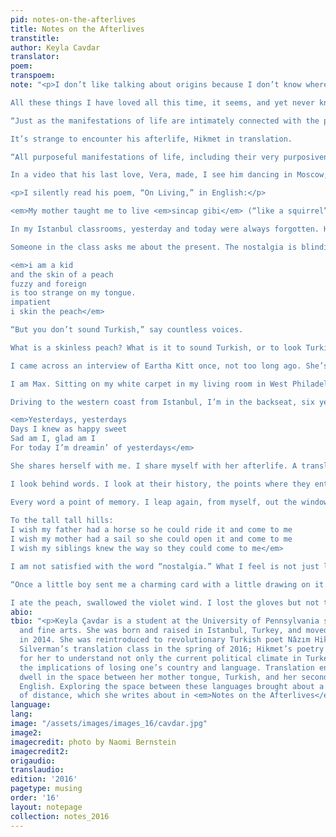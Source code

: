 ```yaml
---
pid: notes-on-the-afterlives
title: Notes on the Afterlives
transtitle:
author: Keyla Cavdar
translator:
poem:
transpoem:
note: "<p>I don’t like talking about origins because I don’t know where anything comes from, at least anything that is not matter. When I am listening, or walking, or talking to someone, I pick out their words and I save them. Sometimes these are words from my mother tongue, the language I heard before all else. Sometimes these are words I could not locate in that tongue but found first in English or French. A notebook full of written words I want to say: “seeps,” “salt,” “mulberry.” And the words I extend into other languages from Turkish: <em>susuz</em>: “without water.” <em>Rüya</em>: “dream.” <em>Uzaklık</em>: “distance.” My <em>uzaklık</em> belongs to a simple intention. “A’dan b’ye olan uzaklan”: “the distance from point A to point B.” From Istanbul to Philadelphia, two flights: 9,649 kilometers. From Istanbul to Moscow, where the poet Nâzım Hikmet fled to exile after decades in prison: 1,753 kilometers. He would die there after writing “Things I Didn’t Know I Loved.” The sun I have loved it seems, even as it sets, covered in sour cherry marmalade. With Hikmet my <em>uzaklık</em> reappeared. Changing, unstable, the word “distance” multiplies and scatters. It’s a physical space, and it’s inside the mind. And it’s between hearts. There’s a deadly distance.

All these things I have loved all this time, it seems, and yet never knew. I had not known Nâzım the prisoner. Nâzım the lover. Only a name, Nâzım Hikmet, one of our poets, here in Istanbul. He had slipped away between so many other words; to whom those other words belonged I could never remember. My city, where I was born and raised, where my mother and father were born and raised, where I lived for seventeen years, fourteen years at the same school with the same seventy people. A stranger in a strange place there, yet I still don’t belong anywhere else. My city, eight thousand kilometers away from me, at five thousand miles’ distance; I’m sitting in class and a teacher — a stranger — writes Atatürk on the board. We’re talking about Turkey in the twentieth century as I set up my presentation on Hikmet. None of the students know who he is. We had just met too, in a way, Nazım and I. Two strangers, now side by side. Hikmet was sentenced to twenty-eight years in prison in 1938. After twelve of them he was exiled, his nationality revoked. He went to Russia, but his lover was left behind. Piraye, the lover I know from his “9pm–10pm” poems, which he wrote each night in prison before lights out. Hikmet, one of many who were silenced, but one of few who managed to scream. I share the scream, share my <em>uzaklık</em> with the class. His <em>uzaklık</em>.

“Just as the manifestations of life are intimately connected with the phenomenon of life without being of importance to it, a translation issues from the original – not so much from its life as from its afterlife.” – Walter Benjamin, “The Task of the Translator.”

It’s strange to encounter his afterlife, Hikmet in translation.

“All purposeful manifestations of life, including their very purposiveness, in the final analysis have their end not in life, but in the expression of its nature, in the representation of its significance […] Languages are not strangers to one another, but are, a priori and apart from all historical relationships, interrelated in what they want to express.” Reading Benjamin, I think about how Hikmet’s resistance to silence echoes through Turkey now, his manifestation of life so clear and insistent that I can hear him singing in the prison cell even before I learn that he was locked away. His afterlife survives, traveling from one language to another, bringing him closer to me.

In a video that his last love, Vera, made, I see him dancing in Moscow, spinning round and around on the grass, near the end of his life.

<p>I silently read his poem, “On Living,” in English:</p>

<em>My mother taught me to live <em>sincap gibi</em> (“like a squirrel”), to take life lightly but to live seriously, amorously, <em>sımsıkı tutunarak</em> (“holding on tightly”). I remembered, from the echo of the original, Hikmet’s words that were with me at a distance. They multiply. I multiply. Questions multiply. The students around me ask, “Who is Atatürk?” They don’t know the face that hangs next to the clock in every classroom of my childhood. Every Monday morning, every Friday before class is dismissed, the face projected upon the Turkish flag as we sing the national anthem. Atatürk, and with him, fake nostalgia. I am afraid to speak of him now, of this man or god, but I know the minds of the students around me are untouched, that Atatürk is just a name. So I speak despite the fear. I tell them of how poisonously my people cling to him, transformed him into a euphemism for fascism. I try to explain how thoughtlessly we praise the past and think that it can resurrect in the present. What a narcissistic view of history, textbooks full of instruction without vitality.What I don’t say to my class is that it was against this void that I began searching. Like a survival instinct, a defense: What I believed my language obscured, or didn’t allow me to know, I tried to find in English. And English was trying to find something in me. Already in the twentieth century as the modern Turkish alphabet left behind an Arabic script, English was being taught as a second language in schools. It had already invaded who I was going to be, before I was born. A problem of unwritten genealogy. (“Genealogy.” A word Nietzsche taught me in a class during my freshman year. It was in <em>Beyond Good and Evil</em> that I encountered it first, a way to describe the relationship of things to one another. A string of points in history, points in time, their distance from one another connected by a motive. <em>Uzaklık</em>. Distance.

In my Istanbul classrooms, yesterday and today were always forgotten. History would not be found in poetry, in individuals, in honest words. So the history of my birthplace became what I could glean from my mother’s childhood. She grew up in the seventies, and she’d play on the streets for hours with her brother and his friends. I look at a black-and-white photograph of my mother and my uncle, neither older than ten and with the same boyish haircut. They’re running in a field with a ball. I never played on the streets of my neighborhood, or threw a ball to kids there.

Someone in the class asks me about the present. The nostalgia is blinding, vicious; the fields are gone, and there are no children. I suddenly remember the little boy who died when I was in high school, in between the sadness of forgetting him. Only five, he goes out to get bread for his family. A tear gas canister takes his life. Only two years ago. I tell the students sitting around me about the Gezi Park protests, which started when the government decided to demolish Gezi Park, one of the few remaining green spaces in Istanbul; the Prime Minister’s plans included the construction of a shopping mall, a mosque, and Ottoman Empire replicas in its place. A community started to gather in the park, made up of people from all over Istanbul; some even stayed in tents overnight. They wrote, and they sang, and they shared with each other. But words are dangerous. The demonstrations were broken up when the police arrived; they used water cannons and tear gas, beat the protestors and burned their tents. Many lost their lives. <em>Vatan hainleri</em> (“Traitors of the nation”). Journalists and poets, kids, college students, people passing by, a boy buying bread. I learned what was going on through friends and family. All social media was blocked. All communication forbidden. News channels went black. A terrifying darkness. A darkness that was already everywhere, but one I hadn’t seen, one I was distanced from. The point from A to B. An intention. Hikmet’s exile had entered into those dying on the streets. An afterlife. Yet how can it be so dangerous to write? I wanted to tell the students sitting around me and watching, puzzled, how with Hikmet’s poetry began a yearning for the language that thought me. The language of my first signs. A drive to uncover fragments, doubles, associations and so, to recover the skin that was peeled off:

<em>i am a kid
and the skin of a peach
fuzzy and foreign
is too strange on my tongue.
impatient
i skin the peach</em>

“But you don’t sound Turkish,” say countless voices.

What is a skinless peach? What is it to sound Turkish, or to look Turkish, or to feel Turkish? Is it the <em>r</em> that rolls too strongly, the <em>t</em> that is a touch sharper, the <em>o</em> that is not round enough? <em>Hatirlamak</em>, “to remember,” its <em>t</em> carves itself on the tongue and then immediately pours into that rolling <em>r</em> — they hiss together as they’re lost into the <em>l</em> and solidified with that final <em>k</em>. <em>Mor</em>, “purple,” its <em>o</em> like a ring of smoke, slightly imperfect, how it sounds like an impatient “more.” I miss my voice, so I get lost thinking of it. The violets in my garden are riddled with circles where caterpillars have bitten through; an image of these violets comes to mind. What is it inside of me upon which English intrudes? And how. In the garden, next to the violets, my father is sitting in his green chair. Legs crossed. <em>Yaz kokuyor</em>: “it smells like summer.” His beloved season, my father, a boy in the sun. He plays “My Heart Belongs to Daddy” for me, and sings along with Eartha Kitt. We dance on the grass, my hand the size of his thumb. Innocence, like honey melting in warm milk. Which is how English seeped into my thoughts. I am drinking warm milk with honey, enveloped in my mother’s bed as she reads <em>Where the Wild Things Are</em> in English. My uncle lived in Los Angeles at the time, and he would bring us suitcases filled with books. Shel Silverstein’s <em>Falling Up</em> and <em>The Giving Tree</em>, <em>The Miraculous Journey of Edward Tulane</em> by Kate DiCamillo, <em>James and the Giant Peach</em>, and <em>The Little Prince</em>. I would insist that my mother read to me about the Wild Things, and how Max would tame them with the words “Be still,” and how their hearts were as soft as their fur, and the look in their eyes. One night I sat up straight in bed while still asleep, turned, and pointed toward my mother, saying: “Be still!” Do I dream in and with language, then? Was I even dreaming? I don’t remember. In all of us I think there is this urge to say certain things, to speak certain words. And we carry them with us, like ants swarming in and around our body, little particles waiting to escape. Maybe when our guards are down, they speak with us.

I came across an interview of Eartha Kitt once, not too long ago. She’s been asked, “Isn’t love a union between two people? Or does Eartha fall in love with herself?” Eartha lets out that divine laugh, long, devilish, and sublime: “Yes. I fall in love with myself, and I want someone to share it with me. I want someone to share me with me.” To want to know someone, or something, completely — not for just one moment in time but for all the moments preceding. To let them be themselves, and to love only that. And how can such a want manifest in translation? I watch Eartha as she sits against a backdrop of pink flowers, the same ones my grandmother loved; her gaze meets mine for an instance as she speaks. I feel in awe as I sense her strength, her sensitivity, her respect for herself. Eartha Kitt, one of many who exist as a fragment of me. Eartha, carved in my memory. She slips back into existence from time to time, somehow knowing when to reappear. I’m sitting on the carpet floor of my apartment in Philadelphia. It’s nighttime and my living room is illuminated by broken string lights. I’m tired and all I want to do is lie on the floor. I put on <em>The Best of Eartha Kitt</em>. “Après Moi” begins to play with a crackle. We’ve been friends for a long long time, we’ve shared again and again; we like the same clothes and we like the same wine. I get up to make coffee, and gather my books to work. The record continues now, and I don’t notice the passing songs. My guard is down. Unfamiliar words with familiar sounds capture me through the recorded songs. “Üşküdar'a gider iken…” She’s singing “On the way to Üsküdar,” but in Turkish, and with the most charming of errors; she utters my beloved <em>ş</em> instead of <em>s</em>. How is it I’ve never noticed, the countless times I’ve played this album? It’s a subtle difference, but you can feel it inside of your cheeks, a puff of warm wind. <em>Ş</em>, pronounced “sh.” I sit and listen to this Turkish ballad we learned in music class when I was eleven years old. Now I’m nineteen and she speaks to me, sings my country’s tale of a nineteenth-century woman in love with her much younger clerk. He is hers, and she, his. “Kâtibimi arar iken yanımda buldum” … “As I was looking for him, I found him beside me.”

I am Max. Sitting on my white carpet in my living room in West Philadelphia. My walls become a forest. I do not know under whose sky I am. But my mother has left soup on the bedside table, the supper that, for my wildness, I was once denied. On the way to Üsküdar. I breathe in the displacement. Even as I write now, I feel I am imitating an intimacy I can’t truly grasp. It’s fragmented. I caught myself divided, thinking in English, and something shifted. I sing, soundless, with the afterlife of Eartha’s voice. I sit with her ghost figure scattered in my mind, accepting the mystery. In between languages, I have come to accept uncertainty, distance, <em>susuzluk</em> (“thirst”). I leap with the words from myself, unfolding with their translated lives. <em>Sıvılaşmış</em>. “Liquefied.” Mine sounds warm, with its doubled <em>ş</em>, whispering, melting matter, muddy with its muted, unembellished, <em>ı</em>. The other, “liquefied,” whose knifelike <em>q</em> is absent in my alphabet: how in the beginning it’s crystallized, and then dissolves. Hiss of water touching ice. Both words belong to the same substance, amalgamated, only different in form. And where they touch, so lightly, they absorb each other. “Su kristalleşir, buz sıvılaşmış” (“Water is crystallized, ice liquefied”). And I live right here in the middle, sometimes far, sometimes close, as now, when I listen to my mother tongue in this beloved other’s voice. <em>Üskü Dara</em>. A split destination, Üsküdar cut in half. My white walls reappear, and with them that capital “I” that is becoming. That grand “I” which I still cannot embrace. The “I” that I don’t want: the excess of the first person — too great and everywhere. A longing: “kendini paylaşan küçük ‘ben’” (“the little ‘i’ that shares itself”). An “I” distanced from its action, scattered almost physically. Some words I have saved: <em>içimde</em> (“inside of me”), <em>dışımda</em> (“outside of me”), <em>papatyalarım</em> (“my daises”), <em>ölüyorum</em> (“I am dying”). In translation, my “I” is separated. Severed. I want to catch it as it runs off.

Driving to the western coast from Istanbul, I’m in the backseat, six years old, maybe seven, maybe nine, watching asphalt turn into sunflowers and then asphalt again. A memory outside of my Istanbul, where most memories had to belong. A memory from point A to point B. White storks wander in the fields. A few small stone houses, trembling, the smoke from their chimneys are different from the clouds. I watch a donkey waiting in the shade, his neck tied to the tree. “O gözleri mahzun eşek.” “That donkey with tragic eyes.” I remember him and sorrow overtakes me. And as we drive, I cry from time to time at what I see on that ten-hour road. We travel through everlasting moonflower fields. <em>Ayçiçekleri</em> (“Ay: Moon. Sunflowers”). My dad plays music throughout the entire drive, and I listen. “Le Vent Nous Portera” by the French band Noir Desir is playing: “Je n’ai pas peur de la route. Un instantané de velours. Et mon tapis volant dis? Le vent l’emportera.” (“I’m not afraid of the road. An instant of velvet. And my flying carpet says? The wind will carry us”). I don’t listen to that song much anymore. Now when we drive I put my headphones on, and listen to my own songs. But then, when I was six or seven or nine, among the moonflowers and all the distance between A and B, my parents shared with me all that was shared with them: The Beatles, Billie Holiday, Patti Smith, Lou Reed, Serge Gainsbourg, Hendrix, Zeppelin, Tom Waits. Faceless voices that meant so much to me. Some I lost and they never found their way back, some I met throughout the years. I do not belong to them, perhaps, but parts of them now belong to me. Billie sings:

<em>Yesterdays, yesterdays
Days I knew as happy sweet
Sad am I, glad am I
For today I’m dreamin’ of yesterdays</em>

She shares herself with me. I share myself with her afterlife. A translated afterlife. Doubled. And so now I think about memory, the language of memories. I think of the many ways of representing the same thing. Noticing I am in between two wholly distanced ways of thinking, I undergo a change. A sort of alchemy. I see how a world outside of my own has seeped in, sweet like honey; it felt so natural that I missed the transition, and the loss. Whatever matter formed me before has amalgamated with another, and I am forgotten. In parting. “Not how one soul comes close to another but how it moves away shows me their kinship and how much they belong together” (Nietzsche, <em>On the Genealogy of Morality</em>).

I look behind words. I look at their history, the points where they entered my history. <em>Ayçiçekleri</em>. “Moonflowers.” I will never say “this is this and this” because on the way from one to nineteen, I realize that no one meaning seals one word. So I laugh with the forgetfulness of rigid, indestructible definitions, and I let them multiply. My kingdom is of this world, says Nietzsche: “He collects from everything he sees, hears, lives through, his sum. He is always in his own company, whether he associates with books, human beings, or landscapes: he honors by choosing, by admitting, by trusting. He knows how to forget.” This figure who I want to be. Noticing how written words travel, and speak, in the strangest form. We are like pickpockets, stealing letters from Eartha and Nietzsche and countless others. Stealing philosophies, and placing them somewhere in between ourselves and those from whom they came. I translate for myself, and in a way, like Eartha, I share me with me. <em>Birleşiyorum</em> (“I’m fusing”).

Every word a point of memory. I leap again, from myself, out the window and soar above the yellow. I’m in a train, by the window. Nineteen, my headphones on, from New York to Philadelphia. I watch red, rusty steel turn into concrete, into ghost towns with broken windows, into a mixture of grey and green, undiscovered fields. I’m listening to Tom Waits as I travel from home to home, in the train, to Philadelphia: “Come closer, don’t be shy, stand beneath the rainy sky, the moon is over the rise, think of me as a train goes by. Lay down in the green grass. Remember when you loved me.” The yellow fields slowly fade into the industrial landscape. I look at the factories, those factories I despised back home: here now they look like magic. Now at night, their clouds turn into fire. I watch these burning steel stars illuminate everything. A new memory sits next to the old; they look at each other and smile. “Üskü dara gider iken… Üsküdar’a gider iken…” The same but split. The distance from <em>üskü</em> to <em>dara</em>. That is where I lie now in my apartment, on my white carpet, in West Philadelphia, knowing that somehow somewhere point A and B meet. I listen to the song my father cried to as we drove:
 
To the tall tall hills:
I wish my father had a horse so he could ride it and come to me
I wish my mother had a sail so she could open it and come to me
I wish my siblings knew the way so they could come to me</em>

I am not satisfied with the word “nostalgia.” What I feel is not just longing, or missing my home. It is a rush of wind, stained with the violets in my garden, and the soup on the table, and the gloves Holden lost, and how his mother got mad at him, and the wild things that were told to be still, and became still, and the donkey with the almond eyes, and Eartha’s purr. I breathe in a violet wind. And as I breathe out, the wind takes something into the distance. Some sort of matter. It’s as if the wind takes the tangible away. As if my scarf has fluttered off, but the warmth it gave me remains. So whenever I am cold, I wait for another wind to blow it back to me. And it does, from time to time.

“Once a little boy sent me a charming card with a little drawing on it. I loved it. I answer all my children’s letters — sometimes very hastily — but this one I lingered over. I sent him a card and I drew a picture of a Wild Thing on it. I wrote, ‘Dear Jim: I loved your card.’ Then I got a letter back from his mother and she said, ‘Jim loved your card so much he ate it.’ That to me was one of the highest compliments I’ve ever received. He didn’t care that it was an original Maurice Sendak drawing or anything. He saw it, he loved it, he ate it.” — Maurice Sendak

I ate the peach, swallowed the violet wind. I lost the gloves but not the warmth. “Sımsıkı tutunarak uzakligin kendisine” (“Holding on tightly to distance itself”). I let the distance keep itself. And I let myself flutter from point A to point B… “yeryüzünü dönülmez bir yolculuğa çıkmışım gibi seyrederek,” as Hikmet says at the end of his poem “Things I Didn’t Know I Loved”: watching as if I’m on a journey with no return to earth.</p>"
abio:
tbio: "<p>Keyla Çavdar is a student at the University of Pennsylvania studying English
  and fine arts. She was born and raised in Istanbul, Turkey, and moved to Philadelphia
  in 2014. She was reintroduced to revolutionary Turkish poet Nâzım Hikmet in Taije
  Silverman’s translation class in the spring of 2016; Hikmet’s poetry made it possible
  for her to understand not only the current political climate in Turkey, but also
  the implications of losing one’s country and language. Translation enabled her to
  dwell in the space between her mother tongue, Turkish, and her second language,
  English. Exploring the space between these languages brought about a consciousness
  of distance, which she writes about in <em>Notes on the Afterlives</em>.</p>"
language:
lang:
image: "/assets/images/images_16/cavdar.jpg"
image2:
imagecredit: photo by Naomi Bernstein
imagecredit2:
origaudio:
translaudio:
edition: '2016'
pagetype: musing
order: '16'
layout: notepage
collection: notes_2016
---
```

